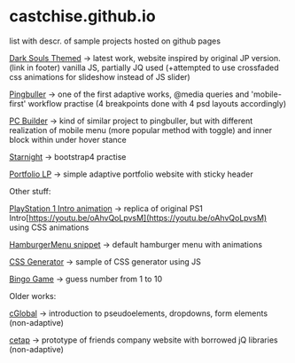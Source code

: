 # castchise.github.io
list with descr. of sample projects hosted on github pages

[Dark Souls Themed](https://castchise.github.io/ds/index.html) -> latest work, website inspired by original JP version.(link in footer)
vanilla JS, partially JQ used (+attempted to use crossfaded css animations for slideshow instead of JS slider)

[Pingbuller](https://castchise.github.io/pingbuller/index.html) -> one of the first adaptive works, @media queries and 'mobile-first' workflow practise (4 breakpoints done with 4 psd layouts accordingly)

[PC Builder](https://castchise.github.io/pcbuilder/index.htm) -> kind of similar project to pingbuller, but with different realization of mobile menu (more popular method with toggle) and inner block within under hover stance 

[Starnight](https://castchise.github.io/starnight_wip/index.htm) -> bootstrap4 practise

[Portfolio LP](https://castchise.github.io/qiwi/index.html) -> simple adaptive portfolio website with sticky header

Other stuff:

[PlayStation 1 Intro animation](https://castchise.github.io/ps-intro/index.html) -> replica of original PS1 Intro[https://youtu.be/oAhvQoLpvsM](https://youtu.be/oAhvQoLpvsM) using CSS animations

[HamburgerMenu snippet](https://castchise.github.io/hamburger_menu/index.html) -> default hamburger menu with animations

[CSS Generator](https://castchise.github.io/cssgen/index.html) -> sample of CSS generator using JS

[Bingo Game](https://castchise.github.io/bingo/3/index.html) -> guess number from 1 to 10

Older works:

[cGlobal](https://castchise.github.io/cglob_proj/index.htm) -> introduction to pseudoelements, dropdowns, form elements (non-adaptive)

[cetap](https://castchise.github.io/cetapwip/index.htm) -> prototype of friends company website with borrowed jQ libraries (non-adaptive)


